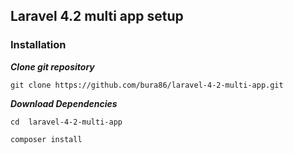 ## Laravel 4.2 multi app setup

### Installation
***Clone git repository***

`git clone https://github.com/bura86/laravel-4-2-multi-app.git`

***Download Dependencies***

`cd  laravel-4-2-multi-app`

`composer install`